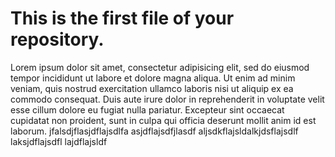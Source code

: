 # This is the first file of your repository.

Lorem ipsum dolor sit amet, consectetur adipisicing elit, sed do eiusmod tempor incididunt ut labore et dolore magna aliqua. Ut enim ad minim veniam, quis nostrud exercitation ullamco laboris nisi ut aliquip ex ea commodo consequat. Duis aute irure dolor in reprehenderit in voluptate velit esse cillum dolore eu fugiat nulla pariatur. Excepteur sint occaecat cupidatat non proident, sunt in culpa qui officia deserunt mollit anim id est laborum.
jfalsdjflasjdflajsdlfa
asjdflajsdfjlasdf
aljsdkflajsldalkjdsflajsdlf
laksjdflajsdfl
lajdflajsldf

